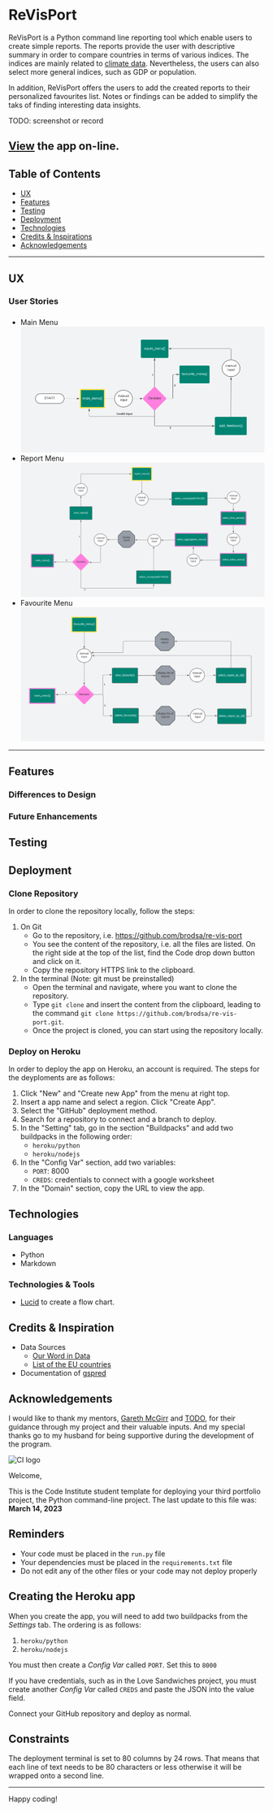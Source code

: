 # ReVisPort
ReVisPort is a Python command line reporting tool which enable users to create simple reports. The reports provide the user with descriptive summary in order to compare countries in terms of various indices. The indices are mainly related to [climate data](https://ourworldindata.org/co2-and-greenhouse-gas-emissions). Nevertheless, the users can also select more general indices, such as GDP or population.

In addition, ReVisPort offers the users to add the created reports to their personalized favourites list. Notes or findings can be added to simplify the taks of finding interesting data insights. 

 

TODO: screenshot or record

[View](https://re-vis-port-06a4efd9c1c6.herokuapp.com/) the app on-line.
---

## Table of Contents
- [UX](#ux)
- [Features](#features)
- [Testing](#testing)
- [Deployment](#deployment)
- [Technologies](#technologies)
- [Credits & Inspirations](#credits&inspirations)
- [Acknowledgements](#acknowledgemetns)

---
## UX

### User Stories

### 

- Main Menu ![Main Menu](./docs/ux/logical_flow_main_menu.png)
- Report Menu ![Report Menu](./docs/ux/logical_flow_report_menu.png)
- Favourite Menu ![Favourite Menu](./docs/ux/logical_flow_favourite_menu.png)



---
## Features

### Differences to Design
### Future Enhancements

## Testing

## Deployment

### Clone Repository
In order to clone the repository locally, follow the steps:

1. On Git
    - Go to the repository, i.e. https://github.com/brodsa/re-vis-port
    - You see the content of the repository, i.e. all the files are listed. On the right side at the top of the list, find the Code drop down button and click on it.
    - Copy the repository HTTPS link to the clipboard.
2. In the terminal (Note: git must be preinstalled) 
    - Open the terminal and navigate, where you want to clone the repository.
    - Type `git clone` and insert the content from the clipboard, leading to the command `git clone https://github.com/brodsa/re-vis-port.git`. 
    - Once the project is cloned, you can start using the repository locally.


### Deploy on Heroku

In order to deploy the app on Heroku, an account is required. The steps for the deyploments are as follows:
1. Click "New" and "Create new App" from the menu at right top.
2. Insert a app name and select a region. Click "Create App".
3. Select the "GitHub" deployment method.
4. Search for a repository to connect and a branch to deploy.
5. In the "Setting" tab, go in the section "Buildpacks" and add two buildpacks in the following order: 
    - `heroku/python`
    - `heroku/nodejs`
6. In the "Config Var" section, add two variables:
    - `PORT`: 8000
    - `CREDS`: credentials to connect with a google worksheet
7. In the "Domain" section, copy the URL to view the app.



## Technologies
### Languages
- Python
- Markdown

### Technologies & Tools
- [Lucid](https://lucid.app/documents#/documents?folder_id=recent) to create a flow chart.


## Credits & Inspiration
- Data Sources
    - [Our Word in Data](https://github.com/owid/co2-data/blob/master/owid-co2-codebook.csv)
    - [List of the EU countries](https://european-union.europa.eu/principles-countries-history/country-profiles_en)
- Documentation of [gspred](https://docs.gspread.org/en/latest/user-guide.html)



## Acknowledgements
I would like to thank my mentors, [Gareth McGirr](https://github.com/Gareth-McGirr) and [TODO](todo), for their guidance through my project and their valuable inputs. And my special thanks go to my husband for being supportive during the development of the program.

![CI logo](https://codeinstitute.s3.amazonaws.com/fullstack/ci_logo_small.png)

Welcome,

This is the Code Institute student template for deploying your third portfolio project, the Python command-line project. The last update to this file was: **March 14, 2023**

## Reminders

- Your code must be placed in the `run.py` file
- Your dependencies must be placed in the `requirements.txt` file
- Do not edit any of the other files or your code may not deploy properly

## Creating the Heroku app

When you create the app, you will need to add two buildpacks from the _Settings_ tab. The ordering is as follows:

1. `heroku/python`
2. `heroku/nodejs`

You must then create a _Config Var_ called `PORT`. Set this to `8000`

If you have credentials, such as in the Love Sandwiches project, you must create another _Config Var_ called `CREDS` and paste the JSON into the value field.

Connect your GitHub repository and deploy as normal.

## Constraints

The deployment terminal is set to 80 columns by 24 rows. That means that each line of text needs to be 80 characters or less otherwise it will be wrapped onto a second line.

---

Happy coding!
